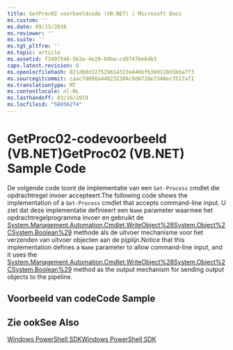 ```yaml
---
title: GetProc02 voorbeeldcode (VB.NET) | Microsoft Docs
ms.custom: ''
ms.date: 09/13/2016
ms.reviewer: ''
ms.suite: ''
ms.tgt_pltfrm: ''
ms.topic: article
ms.assetid: f3497546-5b3a-4e29-84ba-cd9747be64b3
caps.latest.revision: 6
ms.openlocfilehash: 821d0dd327529614322e446bfb30d128d1b6a7f3
ms.sourcegitcommit: caac7d098a448232304c9d6728e7340ec7517a71
ms.translationtype: MT
ms.contentlocale: nl-NL
ms.lasthandoff: 03/16/2019
ms.locfileid: "58056274"
---
```

# <a name="getproc02-vbnet-sample-code"></a><span data-ttu-id="b3bbc-102">GetProc02-codevoorbeeld (VB.NET)</span><span class="sxs-lookup"><span data-stu-id="b3bbc-102">GetProc02 (VB.NET) Sample Code</span></span>

<span data-ttu-id="b3bbc-103">De volgende code toont de implementatie van een `Get-Process` cmdlet die opdrachtregel invoer accepteert.</span><span class="sxs-lookup"><span data-stu-id="b3bbc-103">The following code shows the implementation of a `Get-Process` cmdlet that accepts command-line input.</span></span> <span data-ttu-id="b3bbc-104">U ziet dat deze implementatie definieert een `Name` parameter waarmee het opdrachtregelprogramma invoer en gebruikt de [System.Management.Automation.Cmdlet.WriteObject%28System.Object%2CSystem.Boolean%29](/dotnet/api/System.Management.Automation.Cmdlet.WriteObject%28System.Object%2CSystem.Boolean%29) methode als de uitvoer mechanisme voor het verzenden van uitvoer objecten aan de pijplijn.</span><span class="sxs-lookup"><span data-stu-id="b3bbc-104">Notice that this implementation defines a `Name` parameter to allow command-line input, and it uses the [System.Management.Automation.Cmdlet.WriteObject%28System.Object%2CSystem.Boolean%29](/dotnet/api/System.Management.Automation.Cmdlet.WriteObject%28System.Object%2CSystem.Boolean%29) method as the output mechanism for sending output objects to the pipeline.</span></span>

## <a name="code-sample"></a><span data-ttu-id="b3bbc-105">Voorbeeld van code</span><span class="sxs-lookup"><span data-stu-id="b3bbc-105">Code Sample</span></span>

<!-- TODO!!!: review snippet reference  [!CODE [Msh_samplesgetproc02#getproc02vball](Msh_samplesgetproc02#getproc02vball)]  -->

## <a name="see-also"></a><span data-ttu-id="b3bbc-106">Zie ook</span><span class="sxs-lookup"><span data-stu-id="b3bbc-106">See Also</span></span>

[<span data-ttu-id="b3bbc-107">Windows PowerShell SDK</span><span class="sxs-lookup"><span data-stu-id="b3bbc-107">Windows PowerShell SDK</span></span>](../windows-powershell-reference.md)